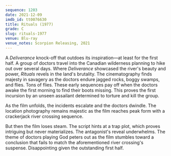 ```yaml
---
sequence: 1203
date: 2021-12-09
imdb_id: tt0076630
title: Rituals (1977)
grade: C
slug: rituals-1977
venue: Blu-ray
venue_notes: Scorpion Releasing, 2021
---
```


A <span data-imdb-id="tt0068473">_Deliverance_</span> knock-off that outdoes its inspiration—at least for the first half. A group of doctors travel into the Canadian wilderness planning to hike out over several days. Where _Deliverance_ showcased the river's beauty and power, _Rituals_ revels in the land's brutality. The cinematography finds majesty in savagery as the doctors endure jagged rocks, boggy swamps, and flies. Tons of flies. These early sequences pay off when the doctors awake the first morning to find their boots missing. This proves the first incursion by an unseen assailant determined to torture and kill the group.

<!-- end -->

As the film unfolds, the incidents escalate and the doctors dwindle. The location photography remains majestic as the film reaches peak form with a crackerjack river crossing sequence.

But then the film loses steam. The script hints at a trap plot, which proves intriguing but never materializes. The antagonist's reveal underwhelms. The theme of doctors playing God peters out as the film stumbles toward a conclusion that fails to match the aforementioned river crossing's suspense. Disappointing given the outstanding first half.
